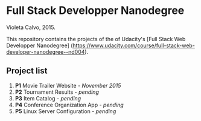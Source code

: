 # Full Stack Developper Nanodegree

Violeta Calvo, 2015.

This repository contains the projects of the of Udacity's [Full Stack Web Developper Nanodegree] (https://www.udacity.com/course/full-stack-web-developer-nanodegree--nd004).

## Project list

1. **P1** Movie Trailer Website - *November 2015*
2. **P2** Tournament Results - *pending*
3. **P3** Item Catalog - *pending*
4. **P4** Conference Organization App - *pending*
5. **P5** Linux Server Configuration - *pending*
